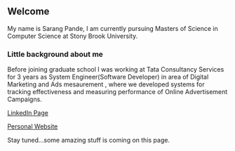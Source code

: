 ## Welcome

My name is Sarang Pande, I am currently pursuing Masters of Science in Computer Science at Stony Brook University.

### Little background about me

Before joining graduate school I was working at Tata Consultancy Services for 3 years as System Engineer(Software Developer) in area of Digital Marketing and Ads mesaurement , where we developed systems for tracking effectiveness and measuring performance of Online Advertisement Campaigns.

[LinkedIn Page](https://www.linkedin.com/in/sarangppande)

[Personal Website](http://www.sarangpande.me)


Stay tuned...some amazing stuff is coming on this page.
